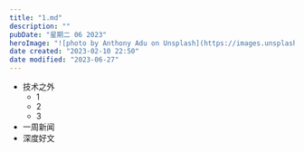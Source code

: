 ```yaml
---
title: "1.md"
description: ""
pubDate: "星期二 06 2023"
heroImage: "![photo by Anthony Adu on Unsplash](https://images.unsplash.com/photo-1685468413971-eb5a98d01f34?crop=entropy&cs=srgb&fm=jpg&ixid=M3wzNjM5Nzd8MHwxfHJhbmRvbXx8fHx8fHx8fDE2ODc4NDQ4OTl8&ixlib=rb-4.0.3&q=85&w=1200&h=400)"
date created: "2023-02-10 22:50"
date modified: "2023-06-27"
---
```


- 技术之外
	- 1
	- 2
	- 3
- 一周新闻
- 深度好文